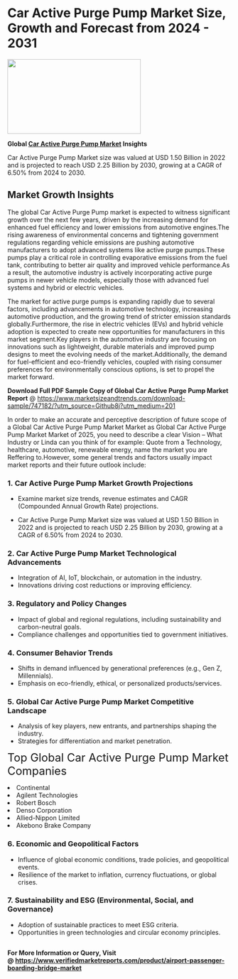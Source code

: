 <H1>Car Active Purge Pump Market Size, Growth and Forecast from 2024 - 2031</H1><img class="aligncenter size-medium wp-image-584254" src="https://thirdeyenews.in/wp-content/uploads/2024/09/Global-Market-Research-300x168.jpeg" alt="" width="300" height="168" /><p><strong>Global&nbsp;<a href="https://www.marketsizeandtrends.com/download-sample/747182/?utm_source=Github8j?utm_medium=201">Car Active Purge Pump Market</a> Insights</strong></p><p>Car Active Purge Pump Market size was valued at USD 1.50 Billion in 2022 and is projected to reach USD 2.25 Billion by 2030, growing at a CAGR of 6.50% from 2024 to 2030.</p><p><h2>Market Growth Insights</h2> <p>The global Car Active Purge Pump market is expected to witness significant growth over the next few years, driven by the increasing demand for enhanced fuel efficiency and lower emissions from automotive engines.The rising awareness of environmental concerns and tightening government regulations regarding vehicle emissions are pushing automotive manufacturers to adopt advanced systems like active purge pumps.These pumps play a critical role in controlling evaporative emissions from the fuel tank, contributing to better air quality and improved vehicle performance.As a result, the automotive industry is actively incorporating active purge pumps in newer vehicle models, especially those with advanced fuel systems and hybrid or electric vehicles.</p> <p></p> <p>The market for active purge pumps is expanding rapidly due to several factors, including advancements in automotive technology, increasing automotive production, and the growing trend of stricter emission standards globally.Furthermore, the rise in electric vehicles (EVs) and hybrid vehicle adoption is expected to create new opportunities for manufacturers in this market segment.Key players in the automotive industry are focusing on innovations such as lightweight, durable materials and improved pump designs to meet the evolving needs of the market.Additionally, the demand for fuel-efficient and eco-friendly vehicles, coupled with rising consumer preferences for environmentally conscious options, is set to propel the market forward.</p> <p></p><p><span class=""><strong>Download Full PDF Sample Copy of Global Car Active Purge Pump Market Report</strong> @ <a href="https://www.marketsizeandtrends.com/download-sample/747182/?utm_source=Github8j?utm_medium=201" target="_blank">https://www.marketsizeandtrends.com/download-sample/747182/?utm_source=Github8j?utm_medium=201</a></span></p><p>In order to make an accurate and perceptive description of future scope of a Global&nbsp;Car Active Purge Pump Market Market as Global&nbsp;Car Active Purge Pump Market Market of 2025, you need to describe a clear Vision &ndash; What Industry or Linda can you think of for example: Quote from a Technology, healthcare, automotive, renewable energy, name the market you are Reffering to.However, some general trends and factors usually impact market reports and their future outlook include:</p><h3>1.&nbsp;<strong>Car Active Purge Pump Market Growth Projections</strong></h3><ul><li>Examine market size trends, revenue estimates and CAGR (Compounded Annual Growth Rate) projections.</li><li><p>Car Active Purge Pump Market size was valued at USD 1.50 Billion in 2022 and is projected to reach USD 2.25 Billion by 2030, growing at a CAGR of 6.50% from 2024 to 2030.</p></li></ul><h3>2.&nbsp;<strong>Car Active Purge Pump Market Technological Advancements</strong></h3><ul><li>Integration of AI, IoT, blockchain, or automation in the industry.</li><li>Innovations driving cost reductions or improving efficiency.</li></ul><h3>3.&nbsp;<strong>Regulatory and Policy Changes</strong></h3><ul><li>Impact of global and regional regulations, including sustainability and carbon-neutral goals.</li><li>Compliance challenges and opportunities tied to government initiatives.</li></ul><h3>4.&nbsp;<strong>Consumer Behavior Trends</strong></h3><ul><li>Shifts in demand influenced by generational preferences (e.g., Gen Z, Millennials).</li><li>Emphasis on eco-friendly, ethical, or personalized products/services.</li></ul><h3>5.&nbsp;<strong>Global Car Active Purge Pump Market Competitive Landscape</strong></h3><ul><li>Analysis of key players, new entrants, and partnerships shaping the industry.</li><li>Strategies for differentiation and market penetration.</li></ul><p data-pm-slice="1 1 []"><span style="color: inherit; font-family: inherit; font-size: 25px;">Top Global Car Active Purge Pump Market Companies</span></p><div class="" data-test-id=""><p><li>Continental</li><li> Agilent Technologies</li><li> Robert Bosch</li><li> Denso Corporation</li><li> Allied-Nippon Limited</li><li> Akebono Brake Company</li></p></div><h3>6.&nbsp;<strong>Economic and Geopolitical Factors</strong></h3><ul><li>Influence of global economic conditions, trade policies, and geopolitical events.</li><li>Resilience of the market to inflation, currency fluctuations, or global crises.</li></ul><h3>7.&nbsp;<strong>Sustainability and ESG (Environmental, Social, and Governance)</strong></h3><ul><li>Adoption of sustainable practices to meet ESG criteria.</li><li>Opportunities in green technologies and circular economy principles.</li></ul><h2><strong style="font-size: 14px;">For More Information or Query, Visit @&nbsp;</strong><a style="background-color: #ffffff; font-size: 14px;" href="https://www.marketsizeandtrends.com/report/car-active-purge-pump-market/" target="_blank">https://www.verifiedmarketreports.com/product/airport-passenger-boarding-bridge-market</a></h2>
